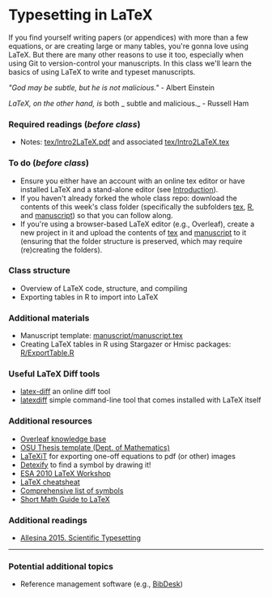 # Typesetting in LaTeX
If you find yourself writing papers (or appendices) with more than a few equations, or are creating large or many tables, you're gonna love using LaTeX.  But there are many other reasons to use it too, especially when using Git to version-control your manuscripts.  In this class we'll learn the basics of using LaTeX to write and typeset manuscripts.


_"God may be subtle, but he is not malicious."_ - Albert Einstein

_LaTeX, on the other hand, is_ both _ subtle and malicious._ - Russell Ham



### Required readings (_before class_)
- Notes: [tex/Intro2LaTeX.pdf](tex/Intro2Latex.pdf) and associated [tex/Intro2LaTeX.tex](tex/Intro2Latex.tex)


### To do (_before class_)
- Ensure you either have an account with an online tex editor or have installed LaTeX and a stand-alone editor (see [Introduction](../Introduction)).
- If you haven't already forked the whole class repo: download the contents of this week's class folder (specifically the subfolders [tex](tex), [R](R), and [manuscript](manuscript)) so that you can follow along.
- If you're using a browser-based LaTeX editor (e.g., Overleaf), create a new project in it and upload the contents of [tex](tex) and [manuscript](manuscript) to it (ensuring that the folder structure is preserved, which may require (re)creating the folders).

### Class structure
- Overview of LaTeX code, structure, and compiling
- Exporting tables in R to import into LaTeX

### Additional materials
- Manuscript template: [manuscript/manuscript.tex](manuscript/manuscript.tex)
- Creating LaTeX tables in R using Stargazer or Hmisc packages: [R/ExportTable.R](R/ExportTable.R)

### Useful LaTeX Diff tools
- [latex-diff](https://3142.nl/latex-diff/) an online diff tool
- [latexdiff](https://www.overleaf.com/learn/latex/Articles/How_to_use_latexdiff_on_Overleaf) simple command-line tool that comes installed with LaTeX itself

### Additional resources
- [Overleaf knowledge base](https://www.overleaf.com/learn/latex/Main_Page)
- [OSU Thesis template (Dept. of Mathematics)](https://math.oregonstate.edu/graduate_thesis_templates)
- [LaTeXiT](https://www.chachatelier.fr/latexit/) for exporting one-off equations to pdf (or other) images
- [Detexify](http://detexify.kirelabs.org/classify.html) to find a symbol by drawing it!
- [ESA 2010 LaTeX Workshop](reference/ESA2010-LatexWorkshopExercises.tex)
- [LaTeX cheatsheat](reference/LaTeX_Cheatsheet.pdf)
- [Comprehensive list of symbols](reference/LaTeX_full.pdf)
- [Short Math Guide to LaTeX](reference/LaTeX_short-math-guide.pdf)

### Additional readings
- [Allesina 2015. Scientific Typesetting](../../readings/pdfs/Allesina2015.pdf)

***
### Potential additional topics
- Reference management software (e.g., [BibDesk](https://bibdesk.sourceforge.io))
